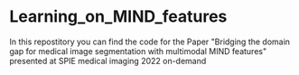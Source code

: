# Learning_on_MIND_features
In this repostitory you can find the code for the Paper "Bridging the domain gap for medical image segmentation with multimodal MIND features" presented at SPIE medical imaging 2022 on-demand 
